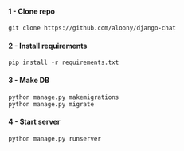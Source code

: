 #### 1 - Clone repo

```
git clone https://github.com/aloony/django-chat
```

#### 2 - Install requirements

```
pip install -r requirements.txt

```

#### 3 - Make DB

```
python manage.py makemigrations
python manage.py migrate
```

#### 4 - Start server

```
python manage.py runserver
```
